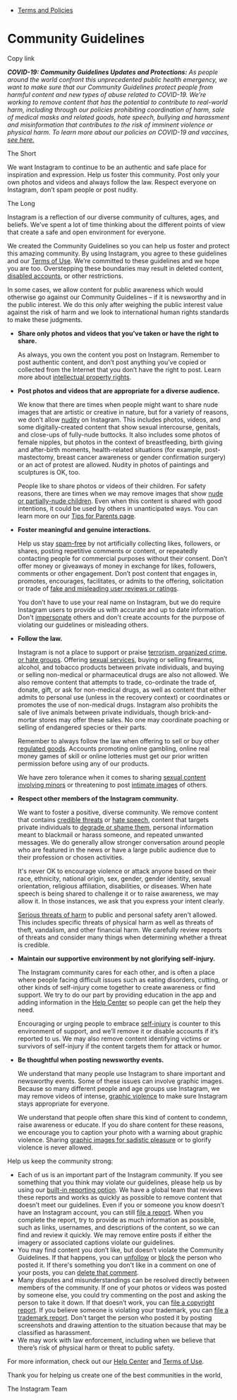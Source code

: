 *   [Terms and Policies](https://help.instagram.com/1417489251945243/?helpref=breadcrumb)

Community Guidelines
====================

Copy link

_**COVID-19: Community Guidelines Updates and Protections:** As people around the world confront this unprecedented public health emergency, we want to make sure that our Community Guidelines protect people from harmful content and new types of abuse related to COVID-19. We’re working to remove content that has the potential to contribute to real-world harm, including through our policies prohibiting coordination of harm, sale of medical masks and related goods, hate speech, bullying and harassment and misinformation that contributes to the risk of imminent violence or physical harm. To learn more about our policies on COVID-19 and vaccines, [see here.](https://help.instagram.com/697825587576762?helpref=faq_content)_

The Short

We want Instagram to continue to be an authentic and safe place for inspiration and expression. Help us foster this community. Post only your own photos and videos and always follow the law. Respect everyone on Instagram, don’t spam people or post nudity.

The Long

Instagram is a reflection of our diverse community of cultures, ages, and beliefs. We’ve spent a lot of time thinking about the different points of view that create a safe and open environment for everyone.

We created the Community Guidelines so you can help us foster and protect this amazing community. By using Instagram, you agree to these guidelines and our [Terms of Use](https://www.instagram.com/legal/terms). We’re committed to these guidelines and we hope you are too. Overstepping these boundaries may result in deleted content, [disabled accounts](https://help.instagram.com/366993040048856?helpref=faq_content), or other restrictions.

In some cases, we allow content for public awareness which would otherwise go against our Community Guidelines – if it is newsworthy and in the public interest. We do this only after weighing the public interest value against the risk of harm and we look to international human rights standards to make these judgments.

*   **Share only photos and videos that you’ve taken or have the right to share.**
    
    As always, you own the content you post on Instagram. Remember to post authentic content, and don’t post anything you’ve copied or collected from the Internet that you don’t have the right to post. Learn more about [intellectual property rights](https://help.instagram.com/126382350847838?helpref=faq_content).
    
*   **Post photos and videos that are appropriate for a diverse audience.**
    
    We know that there are times when people might want to share nude images that are artistic or creative in nature, but for a variety of reasons, we don’t allow [nudity](https://l.instagram.com/?u=https%3A%2F%2Fwww.facebook.com%2Fcommunitystandards%2Fadult_nudity_sexual_activity&e=AT3A8cAAgkZ0mrgMZjrWI3h4eXb0inzTlkG6sL-EII-ZpTcufWqBP4azzlnYe4rUp9VkvTbFX_PSPTc4_Sun94d_T955zDM8yMLVfuBeL9EptZoBKDn8viDszxm3vkaBhGvBlKcOSidBkY5Gs1aFdAOEqetIBb2vU-cLkQ) on Instagram. This includes photos, videos, and some digitally-created content that show sexual intercourse, genitals, and close-ups of fully-nude buttocks. It also includes some photos of female nipples, but photos in the context of breastfeeding, birth giving and after-birth moments, health-related situations (for example, post-mastectomy, breast cancer awareness or gender confirmation surgery) or an act of protest are allowed. Nudity in photos of paintings and sculptures is OK, too.
    
    People like to share photos or videos of their children. For safety reasons, there are times when we may remove images that show [nude or partially-nude children](https://l.instagram.com/?u=https%3A%2F%2Fwww.facebook.com%2Fcommunitystandards%2Fchild_nudity_sexual_exploitation&e=AT3A8cAAgkZ0mrgMZjrWI3h4eXb0inzTlkG6sL-EII-ZpTcufWqBP4azzlnYe4rUp9VkvTbFX_PSPTc4_Sun94d_T955zDM8yMLVfuBeL9EptZoBKDn8viDszxm3vkaBhGvBlKcOSidBkY5Gs1aFdAOEqetIBb2vU-cLkQ). Even when this content is shared with good intentions, it could be used by others in unanticipated ways. You can learn more on our [Tips for Parents page](https://help.instagram.com/154475974694511/?helpref=faq_content).
    
*   **Foster meaningful and genuine interactions.**
    
    Help us stay [spam-free](https://l.instagram.com/?u=https%3A%2F%2Fwww.facebook.com%2Fcommunitystandards%2Fspam&e=AT3A8cAAgkZ0mrgMZjrWI3h4eXb0inzTlkG6sL-EII-ZpTcufWqBP4azzlnYe4rUp9VkvTbFX_PSPTc4_Sun94d_T955zDM8yMLVfuBeL9EptZoBKDn8viDszxm3vkaBhGvBlKcOSidBkY5Gs1aFdAOEqetIBb2vU-cLkQ) by not artificially collecting likes, followers, or shares, posting repetitive comments or content, or repeatedly contacting people for commercial purposes without their consent. Don’t offer money or giveaways of money in exchange for likes, followers, comments or other engagement. Don’t post content that engages in, promotes, encourages, facilitates, or admits to the offering, solicitation or trade of [fake and misleading user reviews or ratings](https://l.instagram.com/?u=https%3A%2F%2Fwww.facebook.com%2Fcommunitystandards%2Ffraud_deception&e=AT3A8cAAgkZ0mrgMZjrWI3h4eXb0inzTlkG6sL-EII-ZpTcufWqBP4azzlnYe4rUp9VkvTbFX_PSPTc4_Sun94d_T955zDM8yMLVfuBeL9EptZoBKDn8viDszxm3vkaBhGvBlKcOSidBkY5Gs1aFdAOEqetIBb2vU-cLkQ).
    
    You don’t have to use your real name on Instagram, but we do require Instagram users to provide us with accurate and up to date information. Don't [impersonate](https://l.instagram.com/?u=https%3A%2F%2Fwww.facebook.com%2Fcommunitystandards%2Fmisrepresentation&e=AT3A8cAAgkZ0mrgMZjrWI3h4eXb0inzTlkG6sL-EII-ZpTcufWqBP4azzlnYe4rUp9VkvTbFX_PSPTc4_Sun94d_T955zDM8yMLVfuBeL9EptZoBKDn8viDszxm3vkaBhGvBlKcOSidBkY5Gs1aFdAOEqetIBb2vU-cLkQ) others and don't create accounts for the purpose of violating our guidelines or misleading others.
    
*   **Follow the law.**
    
    Instagram is not a place to support or praise [terrorism, organized crime, or hate groups](https://l.instagram.com/?u=https%3A%2F%2Fwww.facebook.com%2Fcommunitystandards%2Fdangerous_individuals_organizations&e=AT3A8cAAgkZ0mrgMZjrWI3h4eXb0inzTlkG6sL-EII-ZpTcufWqBP4azzlnYe4rUp9VkvTbFX_PSPTc4_Sun94d_T955zDM8yMLVfuBeL9EptZoBKDn8viDszxm3vkaBhGvBlKcOSidBkY5Gs1aFdAOEqetIBb2vU-cLkQ). Offering [sexual services](https://l.instagram.com/?u=https%3A%2F%2Fwww.facebook.com%2Fcommunitystandards%2Fsexual_solicitation&e=AT3A8cAAgkZ0mrgMZjrWI3h4eXb0inzTlkG6sL-EII-ZpTcufWqBP4azzlnYe4rUp9VkvTbFX_PSPTc4_Sun94d_T955zDM8yMLVfuBeL9EptZoBKDn8viDszxm3vkaBhGvBlKcOSidBkY5Gs1aFdAOEqetIBb2vU-cLkQ), buying or selling firearms, alcohol, and tobacco products between private individuals, and buying or selling non-medical or pharmaceutical drugs are also not allowed. We also remove content that attempts to trade, co-ordinate the trade of, donate, gift, or ask for non-medical drugs, as well as content that either admits to personal use (unless in the recovery context) or coordinates or promotes the use of non-medical drugs. Instagram also prohibits the sale of live animals between private individuals, though brick-and-mortar stores may offer these sales. No one may coordinate poaching or selling of endangered species or their parts.
    
    Remember to always follow the law when offering to sell or buy other [regulated goods](https://l.instagram.com/?u=https%3A%2F%2Fwww.facebook.com%2Fcommunitystandards%2Fregulated_goods&e=AT3A8cAAgkZ0mrgMZjrWI3h4eXb0inzTlkG6sL-EII-ZpTcufWqBP4azzlnYe4rUp9VkvTbFX_PSPTc4_Sun94d_T955zDM8yMLVfuBeL9EptZoBKDn8viDszxm3vkaBhGvBlKcOSidBkY5Gs1aFdAOEqetIBb2vU-cLkQ). Accounts promoting online gambling, online real money games of skill or online lotteries must get our prior written permission before using any of our products.
    
    We have zero tolerance when it comes to sharing [sexual content involving minors](https://l.instagram.com/?u=https%3A%2F%2Fwww.facebook.com%2Fcommunitystandards%2Fchild_nudity_sexual_exploitation&e=AT3A8cAAgkZ0mrgMZjrWI3h4eXb0inzTlkG6sL-EII-ZpTcufWqBP4azzlnYe4rUp9VkvTbFX_PSPTc4_Sun94d_T955zDM8yMLVfuBeL9EptZoBKDn8viDszxm3vkaBhGvBlKcOSidBkY5Gs1aFdAOEqetIBb2vU-cLkQ) or threatening to post [intimate images](https://l.instagram.com/?u=https%3A%2F%2Fwww.facebook.com%2Fcommunitystandards%2Fsexual_exploitation_adults&e=AT3A8cAAgkZ0mrgMZjrWI3h4eXb0inzTlkG6sL-EII-ZpTcufWqBP4azzlnYe4rUp9VkvTbFX_PSPTc4_Sun94d_T955zDM8yMLVfuBeL9EptZoBKDn8viDszxm3vkaBhGvBlKcOSidBkY5Gs1aFdAOEqetIBb2vU-cLkQ) of others.
    
*   **Respect other members of the Instagram community.**
    
    We want to foster a positive, diverse community. We remove content that contains [credible threats](https://l.instagram.com/?u=https%3A%2F%2Fwww.facebook.com%2Fcommunitystandards%2Fcredible_violence&e=AT3A8cAAgkZ0mrgMZjrWI3h4eXb0inzTlkG6sL-EII-ZpTcufWqBP4azzlnYe4rUp9VkvTbFX_PSPTc4_Sun94d_T955zDM8yMLVfuBeL9EptZoBKDn8viDszxm3vkaBhGvBlKcOSidBkY5Gs1aFdAOEqetIBb2vU-cLkQ) or [hate speech](https://l.instagram.com/?u=https%3A%2F%2Fwww.facebook.com%2Fcommunitystandards%2Fhate_speech&e=AT3A8cAAgkZ0mrgMZjrWI3h4eXb0inzTlkG6sL-EII-ZpTcufWqBP4azzlnYe4rUp9VkvTbFX_PSPTc4_Sun94d_T955zDM8yMLVfuBeL9EptZoBKDn8viDszxm3vkaBhGvBlKcOSidBkY5Gs1aFdAOEqetIBb2vU-cLkQ), content that targets private individuals to [degrade or shame them](https://l.instagram.com/?u=https%3A%2F%2Fwww.facebook.com%2Fcommunitystandards%2Fbullying&e=AT3A8cAAgkZ0mrgMZjrWI3h4eXb0inzTlkG6sL-EII-ZpTcufWqBP4azzlnYe4rUp9VkvTbFX_PSPTc4_Sun94d_T955zDM8yMLVfuBeL9EptZoBKDn8viDszxm3vkaBhGvBlKcOSidBkY5Gs1aFdAOEqetIBb2vU-cLkQ), personal information meant to blackmail or harass someone, and repeated unwanted messages. We do generally allow stronger conversation around people who are featured in the news or have a large public audience due to their profession or chosen activities.
    
    It's never OK to encourage violence or attack anyone based on their race, ethnicity, national origin, sex, gender, gender identity, sexual orientation, religious affiliation, disabilities, or diseases. When hate speech is being shared to challenge it or to raise awareness, we may allow it. In those instances, we ask that you express your intent clearly.
    
    [Serious threats of harm](https://l.instagram.com/?u=https%3A%2F%2Fwww.facebook.com%2Fcommunitystandards%2Fcredible_violence&e=AT3A8cAAgkZ0mrgMZjrWI3h4eXb0inzTlkG6sL-EII-ZpTcufWqBP4azzlnYe4rUp9VkvTbFX_PSPTc4_Sun94d_T955zDM8yMLVfuBeL9EptZoBKDn8viDszxm3vkaBhGvBlKcOSidBkY5Gs1aFdAOEqetIBb2vU-cLkQ) to public and personal safety aren't allowed. This includes specific threats of physical harm as well as threats of theft, vandalism, and other financial harm. We carefully review reports of threats and consider many things when determining whether a threat is credible.
    
*   **Maintain our supportive environment by not glorifying self-injury.**
    
    The Instagram community cares for each other, and is often a place where people facing difficult issues such as eating disorders, cutting, or other kinds of self-injury come together to create awareness or find support. We try to do our part by providing education in the app and adding information in the [Help Center](https://help.instagram.com/) so people can get the help they need.
    
    Encouraging or urging people to embrace [self-injury](https://l.instagram.com/?u=https%3A%2F%2Fwww.facebook.com%2Fcommunitystandards%2Fsuicide_self_injury_violence&e=AT3A8cAAgkZ0mrgMZjrWI3h4eXb0inzTlkG6sL-EII-ZpTcufWqBP4azzlnYe4rUp9VkvTbFX_PSPTc4_Sun94d_T955zDM8yMLVfuBeL9EptZoBKDn8viDszxm3vkaBhGvBlKcOSidBkY5Gs1aFdAOEqetIBb2vU-cLkQ) is counter to this environment of support, and we’ll remove it or disable accounts if it’s reported to us. We may also remove content identifying victims or survivors of self-injury if the content targets them for attack or humor.
    
*   **Be thoughtful when posting newsworthy events.**
    
    We understand that many people use Instagram to share important and newsworthy events. Some of these issues can involve graphic images. Because so many different people and age groups use Instagram, we may remove videos of intense, [graphic violence](https://l.instagram.com/?u=https%3A%2F%2Fwww.facebook.com%2Fcommunitystandards%2Fgraphic_violence&e=AT3A8cAAgkZ0mrgMZjrWI3h4eXb0inzTlkG6sL-EII-ZpTcufWqBP4azzlnYe4rUp9VkvTbFX_PSPTc4_Sun94d_T955zDM8yMLVfuBeL9EptZoBKDn8viDszxm3vkaBhGvBlKcOSidBkY5Gs1aFdAOEqetIBb2vU-cLkQ) to make sure Instagram stays appropriate for everyone.
    
    We understand that people often share this kind of content to condemn, raise awareness or educate. If you do share content for these reasons, we encourage you to caption your photo with a warning about graphic violence. Sharing [graphic images for sadistic pleasure](https://l.instagram.com/?u=https%3A%2F%2Fwww.facebook.com%2Fcommunitystandards%2Fcruel_insensitive&e=AT3A8cAAgkZ0mrgMZjrWI3h4eXb0inzTlkG6sL-EII-ZpTcufWqBP4azzlnYe4rUp9VkvTbFX_PSPTc4_Sun94d_T955zDM8yMLVfuBeL9EptZoBKDn8viDszxm3vkaBhGvBlKcOSidBkY5Gs1aFdAOEqetIBb2vU-cLkQ) or to glorify violence is never allowed.
    

Help us keep the community strong:

*   Each of us is an important part of the Instagram community. If you see something that you think may violate our guidelines, please help us by using our [built-in reporting option](https://help.instagram.com/165828726894770?helpref=faq_content). We have a global team that reviews these reports and works as quickly as possible to remove content that doesn’t meet our guidelines. Even if you or someone you know doesn’t have an Instagram account, you can still [file a report](https://help.instagram.com/contact/383679321740945). When you complete the report, try to provide as much information as possible, such as links, usernames, and descriptions of the content, so we can find and review it quickly. We may remove entire posts if either the imagery or associated captions violate our guidelines.
*   You may find content you don’t like, but doesn’t violate the Community Guidelines. If that happens, you can [unfollow](https://help.instagram.com/286340048138725?helpref=faq_content) or [block](https://help.instagram.com/426700567389543/?helpref=faq_content) the person who posted it. If there's something you don't like in a comment on one of your posts, you can [delete that comment](https://help.instagram.com/289098941190483?helpref=faq_content).
*   Many disputes and misunderstandings can be resolved directly between members of the community. If one of your photos or videos was posted by someone else, you could try commenting on the post and asking the person to take it down. If that doesn’t work, you can [file a copyright report](https://help.instagram.com/126382350847838?helpref=faq_content). If you believe someone is violating your trademark, you can [file a trademark report](https://help.instagram.com/222826637847963?helpref=faq_content). Don't target the person who posted it by posting screenshots and drawing attention to the situation because that may be classified as harassment.
*   We may work with law enforcement, including when we believe that there’s risk of physical harm or threat to public safety.

For more information, check out our [Help Center](https://help.instagram.com/) and [Terms of Use](https://l.instagram.com/?u=http%3A%2F%2Finstagram.com%2Flegal%2Fterms%2F%23&e=AT3A8cAAgkZ0mrgMZjrWI3h4eXb0inzTlkG6sL-EII-ZpTcufWqBP4azzlnYe4rUp9VkvTbFX_PSPTc4_Sun94d_T955zDM8yMLVfuBeL9EptZoBKDn8viDszxm3vkaBhGvBlKcOSidBkY5Gs1aFdAOEqetIBb2vU-cLkQ).

Thank you for helping us create one of the best communities in the world,

The Instagram Team